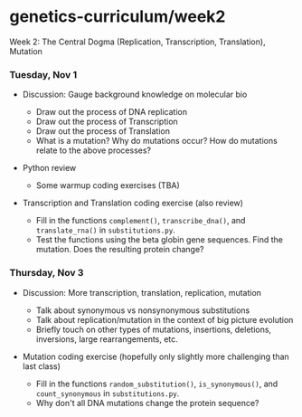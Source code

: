 # genetics-curriculum/week2
Week 2: The Central Dogma (Replication, Transcription, Translation), Mutation  

### Tuesday, Nov 1
- Discussion: Gauge background knowledge on molecular bio
  + Draw out the process of DNA replication
  + Draw out the process of Transcription
  + Draw out the process of Translation
  + What is a mutation? Why do mutations occur? How do mutations relate to the above processes?  

- Python review
  + Some warmup coding exercises (TBA)  

- Transcription and Translation coding exercise (also review)
  + Fill in the functions `complement()`, `transcribe_dna()`, and `translate_rna()` in `substitutions.py`.
  + Test the functions using the beta globin gene sequences. Find the mutation. Does the resulting protein change?

### Thursday, Nov 3
- Discussion: More transcription, translation, replication, mutation  
  + Talk about synonymous vs nonsynonymous substitutions  
  + Talk about replication/mutation in the context of big picture evolution  
  + Briefly touch on other types of mutations, insertions, deletions, inversions, large rearrangements, etc.  
  
- Mutation coding exercise (hopefully only slightly more challenging than last class)  
  + Fill in the functions `random_substitution()`, `is_synonymous()`, and `count_synonymous` in `substitutions.py`.  
  + Why don't all DNA mutations change the protein sequence?  
